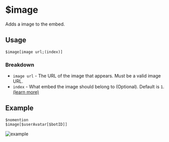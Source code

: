 # $image
Adds a image to the embed.

## Usage
```
$image[image url;(index)]
```

### Breakdown
- `image url` - The URL of the image that appears. Must be a valid image URL.
- `index` - What embed the image should belong to (Optional). Default is `1`. [(learn more)](/src/resources/embedIndexes.md)

## Example
```
$nomention
$image[$userAvatar[$botID]]
```

![example](https://user-images.githubusercontent.com/69215413/123516701-76ecb080-d66b-11eb-9c65-fb7bbb5710b4.png)
